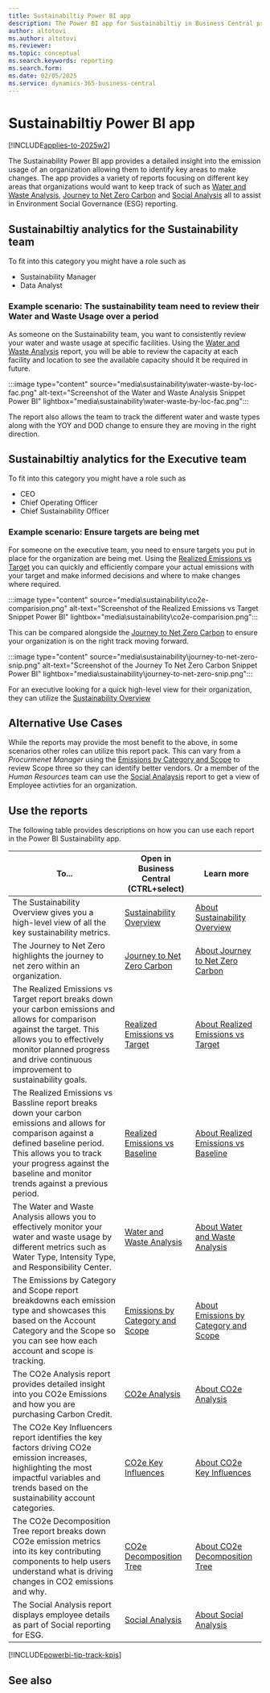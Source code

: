 ```yaml
---
title: Sustainabiltiy Power BI app
description: The Power BI app for Sustainabiltiy in Business Central provides comprehensive Sustainabiltiy analytics to stakeholders at all levels of your organization.
author: altotovi
ms.author: altotovi
ms.reviewer: 
ms.topic: conceptual
ms.search.keywords: reporting
ms.search.form: 
ms.date: 02/05/2025
ms.service: dynamics-365-business-central
---
```


# Sustainabiltiy Power BI app

[!INCLUDE[applies-to-2025w2](includes/2025_releasewave1.md)]


The Sustainability Power BI app provides a detailed insight into the emission usage of an organization allowing them to identify key areas to make changes. The app provides a variety of reports focusing on different key areas that organizations would want to keep track of such as [Water and Waste Analysis](sustainability-powerbi-water-and-waste-analysis.md), [Journey to Net Zero Carbon](sustainability-powerbi-journey-to-net-zero-carbon.md) and [Social Analysis](https://businesscentral.dynamics.com?page=37091) all to assist in Environment Social Governance (ESG) reporting.


## Sustainabiltiy analytics for the Sustainability team

To fit into this category you might have a role such as
- Sustainability Manager 
- Data Analyst

### Example scenario: The sustainability team need to review their Water and Waste Usage over a period

As someone on the Sustainability team, you want to consistently review your water and waste usage at specific facilities. Using the [Water and Waste Analysis](sustainability-powerbi-water-and-waste-analysis.md) report, you will be able to review the capacity at each facility and location to see the available capacity should it be required in future.

:::image type="content" source="media\sustainability\water-waste-by-loc-fac.png" alt-text="Screenshot of the Water and Waste Analysis Snippet Power BI" lightbox="media\sustainability\water-waste-by-loc-fac.png":::

The report also allows the team to track the different water and waste types along with the YOY and DOD change to ensure they are moving in the right direction.


## Sustainabiltiy analytics for the Executive team
To fit into this category you might have a role such as
- CEO
- Chief Operating Officer
- Chief Sustainability Officer

### Example scenario: Ensure targets are being met

For someone on the executive team, you need to ensure targets you put in place for the organization are being met. Using the  [Realized Emissions vs Target](sustainability-powerbi-realized-emissions-vs-target.md) you can quickly and efficiently compare your actual emissions with your target and make informed decisions and where to make changes where required.

:::image type="content" source="media\sustainability\co2e-comparision.png" alt-text="Screenshot of the Realized Emissions vs Target Snippet Power BI" lightbox="media\sustainability\co2e-comparision.png":::

This can be compared alongside the [Journey to Net Zero Carbon](sustainability-powerbi-journey-to-net-zero-carbon.md) to ensure your organization is on the right track moving forward.

:::image type="content" source="media\sustainability\journey-to-net-zero-snip.png" alt-text="Screenshot of the Journey To Net Zero Carbon Snippet Power BI" lightbox="media\sustainability\journey-to-net-zero-snip.png":::

For an executive looking for a quick high-level view for their organization, they can utilize the [Sustainability Overview](sustainability-powerbi-sustainability-overview.md)

## Alternative Use Cases

While the reports may provide the most benefit to the above, in some scenarios other roles can utilize this report pack. This can vary from a *Procurmenet Manager* using the [Emissions by Category and Scope](sustainability-powerbi-emissions-by-category-and-scope.md) to review Scope three so they can identify better vendors. Or a member of the *Human Resources* team can use the [Social Analaysis](sustainability-powerbi-social-analysis.md) report to get a view of Employee activties for an organization.


## Use the reports

The following table provides descriptions on how you can use each report in the Power BI Sustainability app.

|To... | Open in Business Central (CTRL+select) | Learn more |
|------|---------------------------------------|----------- |
|The Sustainability Overview gives you a high-level view of all the key sustainability metrics.| [Sustainability Overview](https://businesscentral.dynamics.com?page=37084) | [About Sustainability Overview](sustainability-powerbi-sustainability-overview.md)|
|The Journey to Net Zero highlights the journey to net zero within an organization.| [Journey to Net Zero Carbon](https://businesscentral.dynamics.com?page=37090) | [About Journey to Net Zero Carbon](sustainability-powerbi-journey-to-net-zero-carbon.md)|
|The Realized Emissions vs Target report breaks down your carbon emissions and allows for comparison against the target. This allows you to effectively monitor planned progress and drive continuous improvement to sustainability goals.| [Realized Emissions vs Target](https://businesscentral.dynamics.com?page=37085) | [About Realized Emissions vs Target](sustainability-powerbi-realized-emissions-vs-target.md)|
|The Realized Emissions vs Bassline report breaks down your carbon emissions and allows for comparison against a defined baseline period. This allows you to track your progress against the baseline and monitor trends against a previous period.| [Realized Emissions vs Baseline](https://businesscentral.dynamics.com?page=37086) | [About Realized Emissions vs Baseline](sustainability-powerbi-realized-emissions-vs-baseline.md)|
|The Water and Waste Analysis allows you to effectively monitor your water and waste usage by different metrics such as Water Type, Intensity Type, and Responsibility Center.| [Water and Waste Analysis](https://businesscentral.dynamics.com?page=37087) | [About Water and Waste Analysis](sustainability-powerbi-water-and-waste-analysis.md)|
|The Emissions by Category and Scope report breakdowns each emission type and showcases this based on the Account Category and the Scope so you can see how each account and scope is tracking. | [Emissions by Category and Scope](https://businesscentral.dynamics.com?page=37088) | [About Emissions by Category and Scope](sustainability-powerbi-emissions-by-category-and-scope.md)|
|The CO2e Analysis report provides detailed insight into you CO2e Emissions and how you are purchasing Carbon Credit.| [CO2e Analysis](https://businesscentral.dynamics.com?page=37089) | [About CO2e Analysis](sustainability-powerbi-co2e-analysis.md)|
|The CO2e Key Influencers report identifies the key factors driving CO2e emission increases, highlighting the most impactful variables and trends based on the sustainability account categories.| [CO2e Key Influences](https://businesscentral.dynamics.com?page=37093) | [About CO2e Key Influences](sustainability-powerbi-co2e-key-influences.md)|
|The CO2e Decomposition Tree report breaks down CO2e emission metrics into its key contributing components to help users understand what is driving changes in CO2 emissions and why.| [CO2e Decomposition Tree](https://businesscentral.dynamics.com?page=37108) | [About CO2e Decomposition Tree](sustainability-powerbi-co2e-decomposition-tree.md)|
|The Social Analysis report displays employee details as part of Social reporting for ESG. | [Social Analysis](https://businesscentral.dynamics.com?page=37091) | [About Social Analysis](sustainability-powerbi-social-analysis.md)|

[!INCLUDE[powerbi-tip-track-kpis](includes/powerbi-tip-track-kpis.md)]

## See also